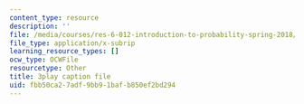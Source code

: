 ```yaml
---
content_type: resource
description: ''
file: /media/courses/res-6-012-introduction-to-probability-spring-2018/fbb50ca27adf9bb91bafb850ef2bd294_aS1o7uTaLF0.srt
file_type: application/x-subrip
learning_resource_types: []
ocw_type: OCWFile
resourcetype: Other
title: 3play caption file
uid: fbb50ca2-7adf-9bb9-1baf-b850ef2bd294
---
```

